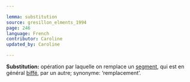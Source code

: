 ```yaml
---

lemma: substitution
source: gresillon_elments_1994
page: 246
language: French
contributor: Caroline
updated_by: Caroline

---
```


**Substitution:** opération par laquelle on remplace un [segment](segment.html), qui est en général [biffé](cancellationMark.html), par un autre; synonyme: ‘remplacement’.
